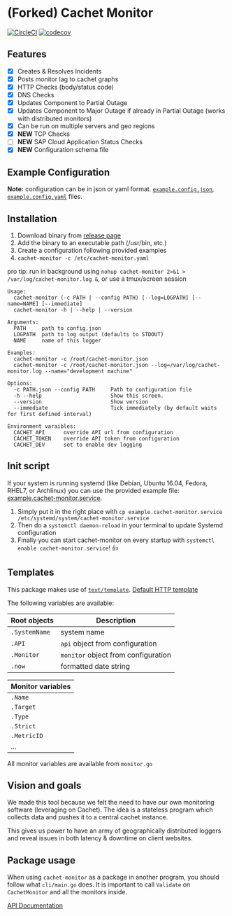 # (Forked) Cachet Monitor

[![CircleCI](https://circleci.com/gh/Soontao/cachet-monitor.svg?style=shield)](https://circleci.com/gh/Soontao/cachet-monitor)
[![codecov](https://codecov.io/gh/Soontao/cachet-monitor/branch/master/graph/badge.svg)](https://codecov.io/gh/Soontao/cachet-monitor)

## Features

- [x] Creates & Resolves Incidents
- [x] Posts monitor lag to cachet graphs
- [x] HTTP Checks (body/status code)
- [x] DNS Checks
- [x] Updates Component to Partial Outage
- [x] Updates Component to Major Outage if already in Partial Outage (works with distributed monitors)
- [x] Can be run on multiple servers and geo regions
- [x] **NEW** TCP Checks
- [ ] **NEW** SAP Cloud Application Status Checks
- [x] **NEW** Configuration schema file

## Example Configuration

**Note:** configuration can be in json or yaml format. [`example.config.json`](./example.config.json), [`example.config.yaml`](./example.config.yml) files.

## Installation

1. Download binary from [release page](https://github.com/CastawayLabs/cachet-monitor/releases)
2. Add the binary to an executable path (/usr/bin, etc.)
3. Create a configuration following provided examples
4. `cachet-monitor -c /etc/cachet-monitor.yaml`

pro tip: run in background using `nohup cachet-monitor 2>&1 > /var/log/cachet-monitor.log &`, or use a tmux/screen session

```
Usage:
  cachet-monitor (-c PATH | --config PATH) [--log=LOGPATH] [--name=NAME] [--immediate]
  cachet-monitor -h | --help | --version

Arguments:
  PATH     path to config.json
  LOGPATH  path to log output (defaults to STDOUT)
  NAME     name of this logger

Examples:
  cachet-monitor -c /root/cachet-monitor.json
  cachet-monitor -c /root/cachet-monitor.json --log=/var/log/cachet-monitor.log --name="development machine"

Options:
  -c PATH.json --config PATH     Path to configuration file
  -h --help                      Show this screen.
  --version                      Show version
  --immediate                    Tick immediately (by default waits for first defined interval)
  
Environment varaibles:
  CACHET_API      override API url from configuration
  CACHET_TOKEN    override API token from configuration
  CACHET_DEV      set to enable dev logging
```

## Init script

If your system is running systemd (like Debian, Ubuntu 16.04, Fedora, RHEL7, or Archlinux) you can use the provided example file: [example.cachet-monitor.service](https://github.com/CastawayLabs/cachet-monitor/blob/master/example.cachet-monitor.service).

1. Simply put it in the right place with `cp example.cachet-monitor.service /etc/systemd/system/cachet-monitor.service`
2. Then do a `systemctl daemon-reload` in your terminal to update Systemd configuration
3. Finally you can start cachet-monitor on every startup with `systemctl enable cachet-monitor.service`! 👍

## Templates

This package makes use of [`text/template`](https://godoc.org/text/template). [Default HTTP template](https://github.com/CastawayLabs/cachet-monitor/blob/master/http.go#L14)

The following variables are available:

| Root objects  | Description                         |
| ------------- | ------------------------------------|
| `.SystemName` | system name                         | 
| `.API`        | `api` object from configuration     |
| `.Monitor`    | `monitor` object from configuration |
| `.now`        | formatted date string               |

| Monitor variables  |
| ------------------ |
| `.Name`            |
| `.Target`          |
| `.Type`            |
| `.Strict`          |
| `.MetricID`        |
| ...                |

All monitor variables are available from `monitor.go`

## Vision and goals

We made this tool because we felt the need to have our own monitoring software (leveraging on Cachet).
The idea is a stateless program which collects data and pushes it to a central cachet instance.

This gives us power to have an army of geographically distributed loggers and reveal issues in both latency & downtime on client websites.

## Package usage

When using `cachet-monitor` as a package in another program, you should follow what `cli/main.go` does. It is important to call `Validate` on `CachetMonitor` and all the monitors inside.

[API Documentation](https://godoc.org/github.com/Soontao/cachet-monitor)
